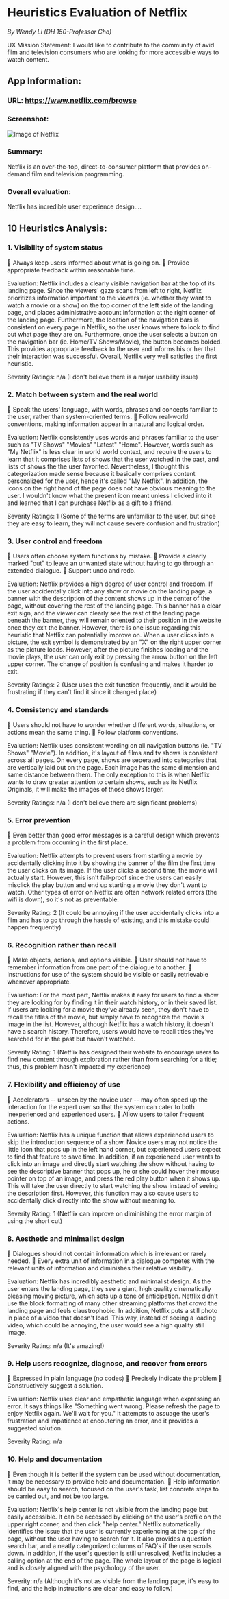 # Heuristics Evaluation of Netflix

*By Wendy Li (DH 150-Professor Cho)*

UX Mission Statement: I would like to contribute to the community of avid film and television consumers who are looking for more accessible ways to watch content. 

## App Information: 

### URL: https://www.netflix.com/browse

### Screenshot: 
![Image of Netflix](https://github.com/wendyli328/DH150-Assignment1/blob/master/Screen%20Shot%202020-01-13%20at%2010.29.52%20PM.jpg)

### Summary: 

Netflix is an over-the-top, direct-to-consumer platform that provides on-demand film and television programming. 

### Overall evaluation: 

Netflix has incredible user experience design....

## 10 Heuristics Analysis:

### 1. Visibility of system status 
	Always keep users informed about what is going on.
	Provide appropriate feedback within reasonable time. 

Evaluation: 
Netflix includes a clearly visible navigation bar at the top of its landing page. Since the viewers' gaze scans from left to right, Netflix prioritizes information important to the viewers (ie. whether they want to watch a movie or a show) on the top corner of the left side of the landing page, and places administrative account information at the right corner of the landing page. Furthermore, the location of the navigation bars is consistent on every page in Netflix, so the user knows where to look to find out what page they are on. Furthermore, once the user selects a button on the navigation bar (ie. Home/TV Shows/Movie), the button becomes bolded. This provides appropriate feedback to the user and informs his or her that their interaction was successful. Overall, Netflix very well satisfies the first heuristic. 

Severity Ratings: n/a (I don't believe there is a major usability issue)

### 2. Match between system and the real world 
	Speak the users' language, with words, phrases and concepts familiar to the user, rather than system-oriented terms. 
	Follow real-world conventions, making information appear in a natural and logical order. 

Evaluation: 
Netflix consistently uses words and phrases familiar to the user such as "TV Shows" "Movies" "Latest" "Home". However, words such as "My Netflix" is less clear in world world context, and require the users to learn that it comprises lists of shows that the user watched in the past, and lists of shows the the user favorited. Nevertheless, I thought this categorization made sense because it basically comprises content personalized for the user, hence it's called "My Netflix". In addition, the icons on the right hand of the page does not have obvious meaning to the user. I wouldn't know what the present icon meant unless I clicked into it and learned that I can purchase Netflix as a gift to a friend. 

Severity Ratings: 1 (Some of the terms are unfamiliar to the user, but since they are easy to learn, they will not cause severe confusion and frustration)


### 3. User control and freedom 
	Users often choose system functions by mistake.
	Provide a clearly marked "out" to leave an unwanted state without having to go through an extended dialogue. 
	Support undo and redo. 

Evaluation: 
Netflix provides a high degree of user control and freedom. If the user accidentally click into any show or movie on the landing page, a banner with the description of the content shows up in the center of the page, without covering the rest of the landing page. This banner has a clear exit sign, and the viewer can clearly see the rest of the landing page beneath the banner, they will remain oriented to their position in the website once they exit the banner. However, there is one issue regarding this heuristic that Netflix can potentially improve on. When a user clicks into a picture, the exit symbol is demonstrated by an "X" on the right upper corner as the picture loads. However, after the picture finishes loading and the movie plays, the user can only exit by pressing the arrow button on the left upper corner. The change of position is confusing and makes it harder to exit. 

Severity Ratings: 2 (User uses the exit function frequently, and it would be frustrating if they can't find it since it changed place)

### 4. Consistency and standards 
	Users should not have to wonder whether different words, situations, or actions mean the same thing. 
	Follow platform conventions. 

Evaluation: 
Netflix uses consistent wording on all navigation buttons (ie. "TV Shows" "Movie"). In addition, it's layout of films and tv shows is consistent across all pages. On every page, shows are seperated into categories that are vertically laid out on the page. Each image has the same dimension and same distance between them. The only exception to this is when Netflix wants to draw greater attention to certain shows, such as its Netflix Originals, it will make the images of those shows larger. 

Severity Ratings: n/a (I don't believe there are significant problems)

### 5. Error prevention 
	Even better than good error messages is a careful design which prevents a problem from occurring in the first place. 

Evaluation: 
Netflix attempts to prevent users from starting a movie by accidentally clicking into it by showing the banner of the film the first time the user clicks on its image. If the user clicks a second time, the movie will actually start. However, this isn't fail-proof since the users can easily misclick the play button and end up starting a movie they don't want to watch. Other types of error on Netflix are often network related errors (the wifi is down), so it's not as preventable. 

Severity Rating: 2 (It could be annoying if the user accidentally clicks into a film and has to go through the hassle of existing, and this mistake could happen frequently)


### 6. Recognition rather than recall 
	Make objects, actions, and options visible. 
	User should not have to remember information from one part of the dialogue to another. 
	Instructions for use of the system should be visible or easily retrievable whenever appropriate. 

Evaluation: 
For the most part, Netflix makes it easy for users to find a show they are looking for by finding it in their watch history, or in their saved list. If users are looking for a movie they've already seen, they don't have to recall the titles of the movie, but simply have to recognize the movie's image in the list. However, although Netflix has a watch history, it doesn't have a search history. Therefore, users would have to recall titles they've searched for in the past but haven't watched. 

Severity Rating: 1 (Netflix has designed their website to encourage users to find new content through exploration rather than from searching for a title; thus, this problem hasn't impacted my experience)


### 7. Flexibility and efficiency of use 
	Accelerators -- unseen by the novice user -- may often speed up the interaction for the expert user so that the system can cater to both inexperienced and experienced users. 
	Allow users to tailor frequent actions. 

Evaluation: 
Netflix has a unique function that allows experienced users to skip the introduction sequence of a show. Novice users may not notice the little icon that pops up in the left hand corner, but experienced users expect to find that feature to save time. In addition, if an experienced user wants to click into an image and directly start watching the show without having to see the descriptive banner that pops up, he or she could hover their mouse pointer on top of an image, and press the red play button when it shows up. This will take the user directly to start watching the show instead of seeing the description first. However, this function may also cause users to accidentally click directly into the show without meaning to. 

Severity Rating: 1 (Netflix can improve on diminishing the error margin of using the short cut)

### 8. Aesthetic and minimalist design 
	Dialogues should not contain information which is irrelevant or rarely needed. 
	Every extra unit of information in a dialogue competes with the relevant units of information and diminishes their relative visibility. 

Evaluation: 
Netflix has incredibly aesthetic and minimalist design. As the user enters the landing page, they see a giant, high quality cinematically pleasing moving picture, which sets up a tone of anticipation. Netflix didn't use the block formatting of many other streaming platforms that crowd the landing page and feels claustrophobic. In addition, Netflix puts a still photo in place of a video that doesn't load. This way, instead of seeing a loading video, which could be annoying, the user would see a high quality still image. 

Severity Rating: n/a (It's amazing!)


### 9. Help users recognize, diagnose, and recover from errors 
	Expressed in plain language (no codes)
	Precisely indicate the problem
	Constructively suggest a solution. 

Evaluation:
Netflix uses clear and empathetic language when expressing an error. It says things like "Something went wrong. Please refresh the page to enjoy Netflix again. We'll wait for you." It attempts to assuage the user's frustration and impatience at encoutering an error, and it provides a suggested solution. 

Severity Rating: n/a


### 10. Help and documentation 
	Even though it is better if the system can be used without documentation, it may be necessary to provide help and documentation. 
	Help  information should be easy to search, focused on the user's task, list concrete steps to be carried out, and not be too large. 

Evaluation: 
Netflix's help center is not visible from the landing page but easily accessible. It can be accessed by clicking on the user's profile on the upper right corner, and then click "help center." Netflix automatically identifies the issue that the user is currently experiencing at the top of the page,  without the user having to search for it. It also provides a question search bar, and a neatly categorized columns of FAQ's if the user scrolls down. In addition, if the user's question is still unresolved, Netflix includes a calling option at the end of the page. The whole layout of the page is logical and is closely aligned with the psychology of the user. 

Severity: n/a (Although it's not as visible from the landing page, it's easy to find, and the help instructions are clear and easy to follow)



